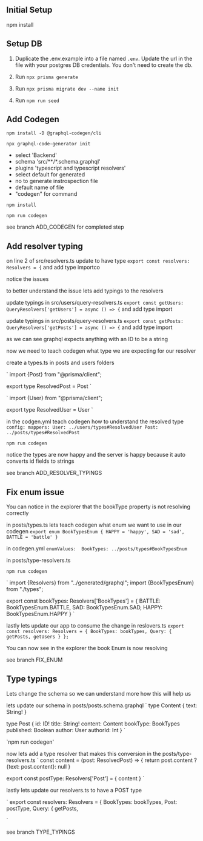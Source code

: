 ## Initial Setup
npm install

## Setup DB
1) Duplicate the .env.example into a file named `.env`. Update the url in the file with your postgres DB credentials. You don't need to create the db.

2) Run `npx prisma generate`

3) Run `npx prisma migrate dev --name init`

4) Run `npm run seed`

## Add Codegen

`npm install -D @graphql-codegen/cli`

`npx graphql-code-generator init`

- select 'Backend'
- schema 'src/**/*.schema.graphql'
- plugins 'typescript and typescript resolvers'
- select default for generated
- no to generate instrospection file
- default name of file
- "codegen" for command

`npm install`

`npm run codegen`

see branch ADD_CODEGEN for completed step

## Add resolver typing

on line 2 of src/resolvers.ts update to have type `export const resolvers: Resolvers = {` and add type importco

notice the issues

to better understand the issue lets add typings to the resolvers

update typings in src/users/query-resolvers.ts `export const getUsers: QueryResolvers['getUsers'] = async () => {` and add type import

update typings in src/posts/query-resolvers.ts `export const getPosts: QueryResolvers['getPosts'] = async () => {` and add type import

as we can see graphql expects anything with an ID to be a string

now we need to teach codegen what type we are expecting for our resolver

create a types.ts in posts and users folders

`
import {Post} from "@prisma/client";

export type ResolvedPost = Post
`

`
import {User} from "@prisma/client";

export type ResolvedUser = User
`

in the codgen.yml teach codegen how to understand the resolved type
`
    config:
      mappers:
        User: ../users/types#ResolvedUser
        Post: ../posts/types#ResolvedPost
`

`npm run codegen`

notice the types are now happy and the server is happy because it auto converts id fields to strings

see branch ADD_RESOLVER_TYPINGS

## Fix enum issue
You can notice in the explorer that the bookType property is not resolving correctly


in posts/types.ts lets teach codegen what enum we want to use in our codegen
`
export enum BookTypesEnum {
  HAPPY = 'happy',
  SAD = 'sad',
  BATTLE = 'battle'
}
`


in codegen.yml 
`
      enumValues: 
        BookTypes: ../posts/types#BookTypesEnum
`


in posts/type-resolvers.ts

`npm run codegen`

`
import {Resolvers} from "../generated/graphql";
import {BookTypesEnum} from "./types";

export const bookTypes: Resolvers['BookTypes'] = {
	BATTLE: BookTypesEnum.BATTLE,
	SAD: BookTypesEnum.SAD,
	HAPPY: BookTypesEnum.HAPPY
}
`

lastly lets update our app to consume the change in reslovers.ts
`
export const resolvers: Resolvers = {
	BookTypes: bookTypes,
	Query: {
		getPosts,
		getUsers
	}
};
`

You can now see in the explorer the book Enum is now resolving

see branch FIX_ENUM

## Type typings

Lets change the schema so we can understand more how this will help us

lets update our schema in posts/posts.schema.graphql
`
type Content {
  text: String!
}

type Post {
  id:        ID!
  title:     String!
  content:   Content
  bookType:  BookTypes
  published: Boolean
  author:    User
  authorId:  Int
}
`

`npm run codegen'


now lets add a type resolver that makes this conversion in the posts/type-resolvers.ts
`
const content = (post: ResolvedPost) => {
	return post.content ? {text: post.content}: null
}

export const postType: Resolvers['Post'] = {
	content
}
`

lastly lets update our resolvers.ts to have a POST type

`
export const resolvers: Resolvers = {
	BookTypes: bookTypes,
	Post: postType,
	Query: {
		getPosts,

`

see branch TYPE_TYPINGS
